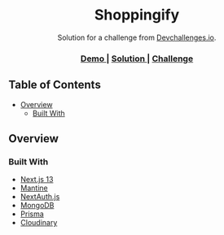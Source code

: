 <h1 align="center">Shoppingify</h1>

<div align="center">
   Solution for a challenge from  <a href="http://devchallenges.io" target="_blank">Devchallenges.io</a>.
</div>

<div align="center">
  <h3>
    <a href="https://shoppingify-ayakh99.vercel.app/">
      Demo
    </a>
    <span> | </span>
    <a href="https://github.com/ayakh99/shoppingify">
      Solution
    </a>
    <span> | </span>
    <a href="https://devchallenges.io/challenges/mGd5VpbO4JnzU6I9l96x">
      Challenge
    </a>
  </h3>
</div>

<!-- TABLE OF CONTENTS -->

## Table of Contents

- [Overview](#overview)
  - [Built With](#built-with)

<!-- OVERVIEW -->

## Overview

### Built With

- [Next.js 13](https://nextjs.org/)
- [Mantine](https://mantine.dev/)
- [NextAuth.js](https://next-auth.js.org/)
- [MongoDB](https://www.mongodb.com/)
- [Prisma](https://www.prisma.io/)
- [Cloudinary](https://cloudinary.com/)
